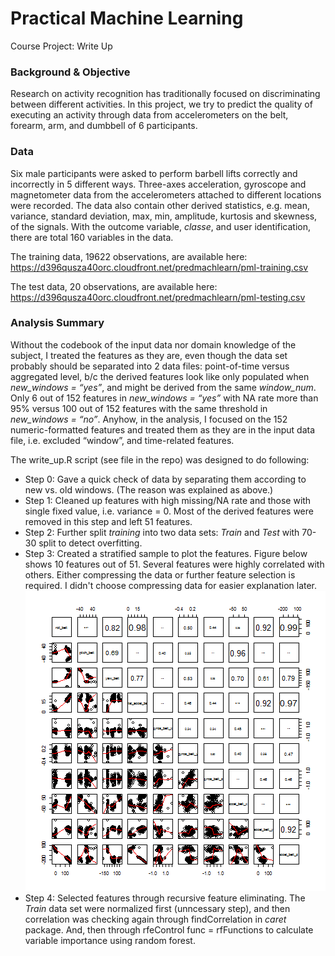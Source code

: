Practical Machine Learning
=========================== 
Course Project: Write Up

### Background & Objective

Research on activity recognition has traditionally focused on discriminating between different activities.  In this project, we try to predict the quality of executing an activity through data from accelerometers on the belt, forearm, arm, and dumbbell of 6 participants.


### Data
Six male participants were asked to perform barbell lifts correctly and incorrectly in 5 different ways. Three-axes acceleration, gyroscope and magnetometer data from the accelerometers attached to different locations were recorded. The data also contain other derived statistics, e.g. mean, variance, standard deviation, max, min, amplitude, kurtosis and skewness, of the signals. With the outcome variable, *classe*, and user identification, there are total 160 variables in the data.

The training data, 19622 observations, are available here: 
https://d396qusza40orc.cloudfront.net/predmachlearn/pml-training.csv

The test data, 20 observations, are available here: 
https://d396qusza40orc.cloudfront.net/predmachlearn/pml-testing.csv

### Analysis Summary

Without the codebook of the input data nor domain knowledge of the subject, I treated the features as they are, even though the data set probably should be separated into 2 data files: point-of-time versus aggregated level, b/c the derived features look like only populated when *new_windows = “yes”*, and might be derived from the same *window_num*. Only 6 out of 152 features in *new_windows = “yes”*  with NA rate more than 95% versus 100 out of 152 features with the same threshold in *new_windows = “no”*. Anyhow, in the analysis, I focused on the 152 numeric-formatted features and treated them as they are in the input data file, i.e. excluded “window”, and time-related features.

The write_up.R script (see file in the repo) was designed to do following:

* Step 0: Gave a quick check of data by separating them according to new vs. old windows. (The reason was explained as above.)
* Step 1: Cleaned up features with high missing/NA rate and those with single fixed value, i.e. variance = 0. Most of the derived features were removed in this step and left 51 features.
* Step 2: Further split *training* into two data sets: *Train* and *Test* with 70-30 split to detect overfitting.
* Step 3: Created a stratified sample to plot the features. Figure below shows 10 features out of 51. Several features were highly correlated with others. Either compressing the data or further feature selection is required. I didn't choose compressing data for easier explanation later.  ![plot1_scatterplot](plot1_scatterplot.png) 
* Step 4: Selected features through recursive feature eliminating. The *Train* data set were normalized first (unncessary step), and then correlation was checking again through findCorrelation in *caret* package. And, then through rfeControl func = rfFunctions to calculate variable importance using random forest.
